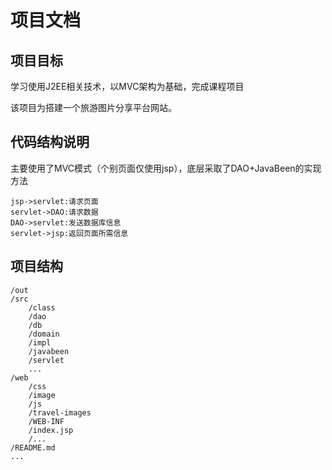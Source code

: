 # 项目文档

## 项目目标
学习使用J2EE相关技术，以MVC架构为基础，完成课程项目

该项目为搭建一个旅游图片分享平台网站。

## 代码结构说明
主要使用了MVC模式（个别页面仅使用jsp），底层采取了DAO+JavaBeen的实现方法

```seq
jsp->servlet:请求页面
servlet->DAO:请求数据
DAO->servlet:发送数据库信息
servlet->jsp:返回页面所需信息
```

## 项目结构
```
/out
/src
    /class
    /dao
    /db
    /domain
    /impl
    /javabeen
    /servlet
    ...
/web
    /css
    /image
    /js
    /travel-images
    /WEB-INF
    /index.jsp
    /...
/README.md
...
```